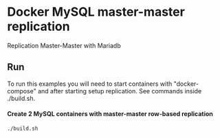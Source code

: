 Docker MySQL master-master replication 
========================

Replication Master-Master with Mariadb

## Run

To run this examples you will need to start containers with "docker-compose" 
and after starting setup replication. See commands inside ./build.sh. 

#### Create 2 MySQL containers with master-master row-based replication 

```
./build.sh
```
    
    
